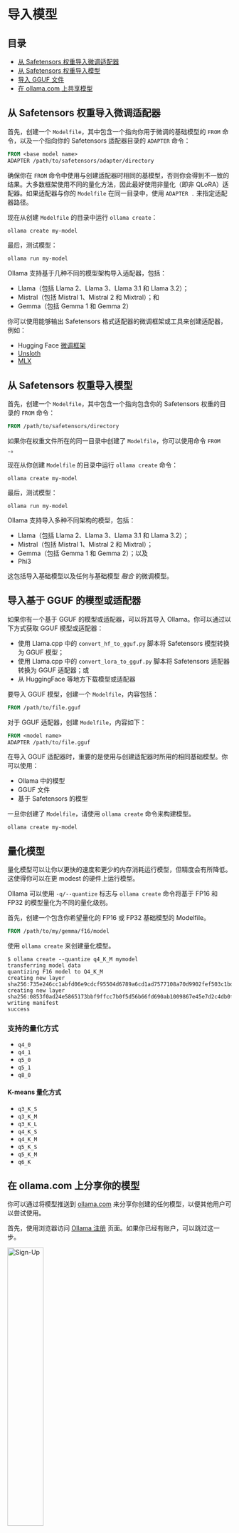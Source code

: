 # 导入模型

## 目录

  * [从 Safetensors 权重导入微调适配器](#从-Safetensors-权重导入微调适配器)
  * [从 Safetensors 权重导入模型](#从-Safetensors-权重导入模型)
  * [导入 GGUF 文件](#导入基于-GGUF-的模型或适配器)
  * [在 ollama.com 上共享模型](#在-ollama.com-上共享你的模型)

## 从 Safetensors 权重导入微调适配器

首先，创建一个 `Modelfile`，其中包含一个指向你用于微调的基础模型的 `FROM` 命令，以及一个指向你的 Safetensors 适配器目录的 `ADAPTER` 命令：

```dockerfile
FROM <base model name>
ADAPTER /path/to/safetensors/adapter/directory
```

确保你在 `FROM` 命令中使用与创建适配器时相同的基模型，否则你会得到不一致的结果。大多数框架使用不同的量化方法，因此最好使用非量化（即非 QLoRA）适配器。如果适配器与你的 `Modelfile` 在同一目录中，使用 `ADAPTER .` 来指定适配器路径。

现在从创建 `Modelfile` 的目录中运行 `ollama create`：

```bash
ollama create my-model
```

最后，测试模型：

```bash
ollama run my-model
```

Ollama 支持基于几种不同的模型架构导入适配器，包括：

  * Llama（包括 Llama 2、Llama 3、Llama 3.1 和 Llama 3.2）；
  * Mistral（包括 Mistral 1、Mistral 2 和 Mixtral）；和
  * Gemma（包括 Gemma 1 和 Gemma 2）

你可以使用能够输出 Safetensors 格式适配器的微调框架或工具来创建适配器，例如：

  * Hugging Face [微调框架](https://huggingface.co/docs/transformers/en/training)
  * [Unsloth](https://github.com/unslothai/unsloth)
  * [MLX](https://github.com/ml-explore/mlx)


## 从 Safetensors 权重导入模型

首先，创建一个 `Modelfile`，其中包含一个指向包含你的 Safetensors 权重的目录的 `FROM` 命令：

```dockerfile
FROM /path/to/safetensors/directory
```

如果你在权重文件所在的同一目录中创建了 `Modelfile`，你可以使用命令 `FROM .`。

现在从你创建 `Modelfile` 的目录中运行 `ollama create` 命令：

```shell
ollama create my-model
```

最后，测试模型：

```shell
ollama run my-model
```

Ollama 支持导入多种不同架构的模型，包括：

  * Llama（包括 Llama 2、Llama 3、Llama 3.1 和 Llama 3.2）；
  * Mistral（包括 Mistral 1、Mistral 2 和 Mixtral）；
  * Gemma（包括 Gemma 1 和 Gemma 2）；以及
  * Phi3

这包括导入基础模型以及任何与基础模型 _融合_ 的微调模型。
## 导入基于 GGUF 的模型或适配器

如果你有一个基于 GGUF 的模型或适配器，可以将其导入 Ollama。你可以通过以下方式获取 GGUF 模型或适配器：

  * 使用 Llama.cpp 中的 `convert_hf_to_gguf.py` 脚本将 Safetensors 模型转换为 GGUF 模型；
  * 使用 Llama.cpp 中的 `convert_lora_to_gguf.py` 脚本将 Safetensors 适配器转换为 GGUF 适配器；或
  * 从 HuggingFace 等地方下载模型或适配器

要导入 GGUF 模型，创建一个 `Modelfile`，内容包括：

```dockerfile
FROM /path/to/file.gguf
```

对于 GGUF 适配器，创建 `Modelfile`，内容如下：

```dockerfile
FROM <model name>
ADAPTER /path/to/file.gguf
```

在导入 GGUF 适配器时，重要的是使用与创建适配器时所用的相同基础模型。你可以使用：

 * Ollama 中的模型
 * GGUF 文件
 * 基于 Safetensors 的模型

一旦你创建了 `Modelfile`，请使用 `ollama create` 命令来构建模型。

```shell
ollama create my-model
```

## 量化模型

量化模型可以让你以更快的速度和更少的内存消耗运行模型，但精度会有所降低。这使得你可以在更 modest 的硬件上运行模型。

Ollama 可以使用 `-q/--quantize` 标志与 `ollama create` 命令将基于 FP16 和 FP32 的模型量化为不同的量化级别。

首先，创建一个包含你希望量化的 FP16 或 FP32 基础模型的 Modelfile。

```dockerfile
FROM /path/to/my/gemma/f16/model
```

使用 `ollama create` 来创建量化模型。

```shell
$ ollama create --quantize q4_K_M mymodel
transferring model data
quantizing F16 model to Q4_K_M
creating new layer sha256:735e246cc1abfd06e9cdcf95504d6789a6cd1ad7577108a70d9902fef503c1bd
creating new layer sha256:0853f0ad24e5865173bbf9ffcc7b0f5d56b66fd690ab1009867e45e7d2c4db0f
writing manifest
success
```

### 支持的量化方式

- `q4_0`
- `q4_1`
- `q5_0`
- `q5_1`
- `q8_0`

#### K-means 量化方式

- `q3_K_S`
- `q3_K_M`
- `q3_K_L`
- `q4_K_S`
- `q4_K_M`
- `q5_K_S`
- `q5_K_M`
- `q6_K`


## 在 ollama.com 上分享你的模型

你可以通过将模型推送到 [ollama.com](https://ollama.com) 来分享你创建的任何模型，以便其他用户可以尝试使用。

首先，使用浏览器访问 [Ollama 注册](https://ollama.com/signup) 页面。如果你已经有账户，可以跳过这一步。

<img src="images/signup.png" alt="Sign-Up" width="40%">

`用户名` 字段将作为你模型名称的一部分（例如 `jmorganca/mymodel`），因此请确保你对所选的用户名感到满意。

现在你已经创建了帐户并登录，请前往 [Ollama Keys 设置](https://ollama.com/settings/keys) 页面。

按照页面上的说明确定你的 Ollama 公钥的位置。

<img src="images/ollama-keys.png" alt="Ollama Keys" width="80%">

点击 `Add Ollama Public Key` 按钮，将你的 Ollama 公钥内容复制并粘贴到文本框中。

要将模型推送到 [ollama.com](https://ollama.com)，首先确保模型名称正确包含你的用户名。你可能需要使用 `ollama cp` 命令将模型复制并重命名。一旦你对模型的名称满意，使用 `ollama push` 命令将其推送到 [ollama.com](https://ollama.com)。

```shell
ollama cp mymodel myuser/mymodel
ollama push myuser/mymodel
```

一旦你的模型被推送后，其他用户可以通过以下命令拉取并运行它：

```shell
ollama run myuser/mymodel
```



